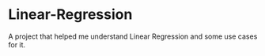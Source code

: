 # Linear-Regression

A project that helped me understand Linear Regression and some use cases for it.
